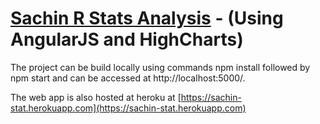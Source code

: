 # [Sachin R Stats Analysis](https://sachin-stat.herokuapp.com) - (Using AngularJS and HighCharts)

The project can be build locally using commands npm install followed by npm start and can be accessed at http://localhost:5000/.

The web app is also hosted at heroku at [https://sachin-stat.herokuapp.com](https://sachin-stat.herokuapp.com)

